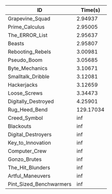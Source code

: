 |ID|Time(s)|
|-|-|
|Grapevine_Squad|2.94937|
|Prime_Calculus|2.95005|
|The_ERROR_List|2.95637|
|Beasts|2.95807|
|Rebooting_Rebels|3.00981|
|Pseudo_Boom|3.05685|
|Byte_Mechanics|3.10671|
|Smalltalk_Dribble|3.12081|
|Hackerjacks|3.12659|
|Loose_Screws|3.34473|
|Digitally_Destroyed|4.25901|
|Rug_Heed_Bend|129.17034|
|Creed_Symbol|inf|
|Blackouts|inf|
|Digital_Destroyers|inf|
|Key_to_Innovation|inf|
|Computer_Crew|inf|
|Gonzo_Brutes|inf|
|The_Hit_Blunders|inf|
|Artful_Maneuvers|inf|
|Pint_Sized_Benchwarmers|inf|
